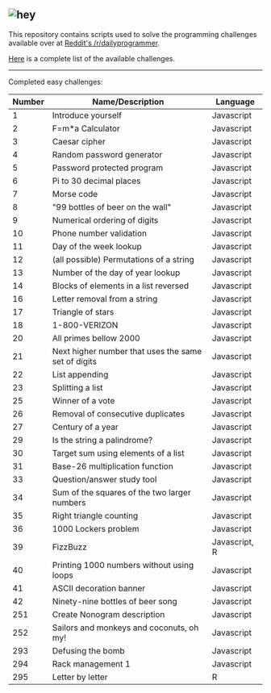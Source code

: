 ![hey](https://d.thumbs.redditmedia.com/mASxBAsOsW90oWe-.png)
---

This repository contains scripts used to solve the programming challenges available over at [Reddit's /r/dailyprogrammer](https://www.reddit.com/r/dailyprogrammer).

[Here](https://www.reddit.com/r/dailyprogrammer/wiki/challenges) is a complete list of the available challenges.

---

Completed easy challenges:

| Number | Name/Description                                    | Language   |
|--------|-----------------------------------------------------|------------|
| 1      | Introduce yourself                                  | Javascript |
| 2      | F=m*a Calculator                                    | Javascript |
| 3      | Caesar cipher                                       | Javascript |
| 4      | Random password generator                           | Javascript |
| 5      | Password protected program                          | Javascript |
| 6      | Pi to 30 decimal places                             | Javascript |
| 7      | Morse code                                          | Javascript |
| 8      | "99 bottles of beer on the wall"                    | Javascript |
| 9      | Numerical ordering of digits                        | Javascript |
| 10     | Phone number validation                             | Javascript |
| 11     | Day of the week lookup                              | Javascript |
| 12     | (all possible) Permutations of a string             | Javascript |
| 13     | Number of the day of year lookup                    | Javascript |
| 14     | Blocks of elements in a list reversed               | Javascript |
| 16     | Letter removal from a string                        | Javascript |
| 17     | Triangle of stars                                   | Javascript |
| 18     | 1-800-VERIZON                                       | Javascript |
| 20     | All primes bellow 2000                              | Javascript |
| 21     | Next higher number that uses the same set of digits | Javascript |
| 22     | List appending                                      | Javascript |
| 23     | Splitting a list                                    | Javascript |
| 25     | Winner of a vote                                    | Javascript |
| 26     | Removal of consecutive duplicates                   | Javascript |
| 27     | Century of a year                                   | Javascript |
| 29     | Is the string a palindrome?                         | Javascript |
| 30     | Target sum using elements of a list                 | Javascript |
| 31     | Base-26 multiplication function                     | Javascript |
| 33     | Question/answer study tool                          | Javascript |
| 34     | Sum of the squares of the two larger numbers        | Javascript |
| 35     | Right triangle counting                             | Javascript |
| 36     | 1000 Lockers problem                                | Javascript |
| 39     | FizzBuzz                                            | Javascript, R |
| 40     | Printing 1000 numbers without using loops           | Javascript |
| 41     | ASCII decoration banner                             | Javascript |
| 42     | Ninety-nine bottles of beer song                    | Javascript |
| 251    | Create Nonogram description                         | Javascript |
| 252    | Sailors and monkeys and coconuts, oh my!            | Javascript |
| 293    | Defusing the bomb                                   | Javascript |
| 294    | Rack management 1                                   | Javascript |
| 295    | Letter by letter                                    | R          |
